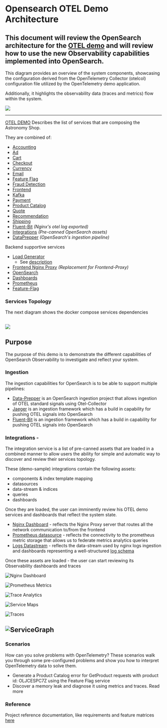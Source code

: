 # Opensearch OTEL Demo Architecture
This document will review the OpenSearch architecture for the [OTEL demo](https://opentelemetry.io/docs/demo/) and will review how to use the new Observability capabilities
implemented into OpenSearch.
---
This diagram provides an overview of the system components, showcasing the configuration derived from the OpenTelemetry Collector (otelcol) configuration file utilized by the OpenTelemetry demo application.

Additionally, it highlights the observability data (traces and metrics) flow within the system.

![](img/otelcol-data-flow-overview.png)

---
[OTEL DEMO](https://opentelemetry.io/docs/demo/architecture/) Describes the list of services that are composing the Astronomy Shop.

They are combined of:
 - [Accounting](https://opentelemetry.io/docs/demo/services/accounting/)
 - [Ad](https://opentelemetry.io/docs/demo/services/ad/)
 - [Cart](https://opentelemetry.io/docs/demo/services/cart/)
 - [Checkout](https://opentelemetry.io/docs/demo/services/checkout/)
 - [Currency](https://opentelemetry.io/docs/demo/services/currency/)
 - [Email](https://opentelemetry.io/docs/demo/services/email/)
 - [Feature Flag](https://opentelemetry.io/docs/demo/services/feature-flag/)
 - [Fraud Detection](https://opentelemetry.io/docs/demo/services/fraud-detection/)
 - [Frontend](https://opentelemetry.io/docs/demo/services/frontend/)
 - [Kafka](https://opentelemetry.io/docs/demo/services/kafka/)
 - [Payment](https://opentelemetry.io/docs/demo/services/payment/)
 - [Product Catalog](https://opentelemetry.io/docs/demo/services/product-catalog/)
 - [Quote](https://opentelemetry.io/docs/demo/services/quote/)
 - [Recommendation](https://opentelemetry.io/docs/demo/services/recommendation/)
 - [Shipping](https://opentelemetry.io/docs/demo/services/shipping/)
 - [Fluent-Bit]() *(Nginx's otel log exported)* 
 - [Integrations]() *(Pre-canned OpenSearch assets)* 
 - [DataPrepper]() *(OpenSearch's ingestion pipeline)*

Backend supportive services
 - [Load Generator]()
   - See [description]()
 - [Frontend Nginx Proxy]() *(Replacement for _Frontend-Proxy_)*
 - [OpenSearch]()
 - [Dashboards]()
 - [Prometheus]()
 - [Feature-Flag]()

### Services Topology
The next diagram shows the docker compose services dependencies

![](img/docker-services-topology.png)
---

## Purpose
The purpose of this demo is to demonstrate the different capabilities of OpenSearch Observability to investigate and reflect your system.

### Ingestion 
The ingestion capabilities for OpenSearch is to be able to support multiple pipelines:
  - [Data-Prepper](https://github.com/opensearch-project/data-prepper/) is an OpenSearch ingestion project that allows ingestion of OTEL standard signals using Otel-Collector
  - [Jaeger](https://opensearch.org/docs/latest/observing-your-data/trace/trace-analytics-jaeger/) is an ingestion framework which has a build in capability for pushing OTEL signals into OpenSearch
  - [Fluent-Bit](https://docs.fluentbit.io/manual/pipeline/outputs/opensearch) is an ingestion framework which has a build in capability for pushing OTEL signals into OpenSearch

### Integrations -
The integration service is a list of pre-canned assets that are loaded in a combined manner to allow users the ability for simple and automatic way to discover and review their services topology.

These (demo-sample) integrations contain the following assets:
 - components & index template mapping
 - datasources 
 - data-stream & indices
 - queries
 - dashboards
   
Once they are loaded, the user can imminently review his OTEL demo services and dashboards that reflect the system state.
 - [Nginx Dashboard]() - reflects the Nginx Proxy server that routes all the network communication to/from the frontend
 - [Prometheus datasource]() - reflects the connectivity to the prometheus metric storage that allows us to federate metrics analytics queries
 - [Logs Datastream]() - reflects the data-stream used by nginx logs ingestion and dashboards representing a well-structured [log schema](../src/integrations/mapping-templates/logs.mapping)

Once these assets are loaded - the user can start reviewing its Observability dashboards and traces

![Nginx Dashboard](img/nginx_dashboard.png)

![Prometheus Metrics](img/prometheus_federated_metrics.png)

![Trace Analytics](img/trace_analytics.png)

![Service Maps](img/services.png)

![Traces](img/traces.png)

![ServiceGraph](img/service-graph.png)
---

### **Scenarios**

How can you solve problems with OpenTelemetry? These scenarios walk you through some pre-configured problems and show you how to interpret OpenTelemetry data to solve them.

- Generate a Product Catalog error for GetProduct requests with product id: OLJCESPC7Z using the Feature Flag service
- Discover a memory leak and diagnose it using metrics and traces. Read more

### **Reference**
Project reference documentation, like requirements and feature matrices [here](https://opentelemetry.io/docs/demo/#reference)

